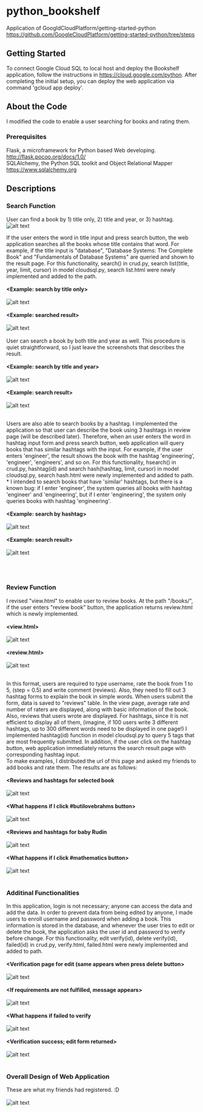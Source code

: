 # python_bookshelf
Application of GoogldCloudPlatform/getting-started-python
https://github.com/GoogleCloudPlatform/getting-started-python/tree/steps

## Getting Started
To connect Google Cloud SQL to local host and deploy the Bookshelf application, follow the instructions in https://cloud.google.com/python. 
After completing the initial setup, you can deploy the web application via command 'gcloud app deploy'.

## About the Code
I modified the code to enable a user searching for books and rating them. 

### Prerequisites
Flask, a microframework for Python based Web developing. http://flask.pocoo.org/docs/1.0/ \
SQLAlchemy, the Python SQL toolkit and Object Relational Mapper https://www.sqlalchemy.org

## Descriptions

### Search Function
User can find a book by 1) title only, 2) title and year, or 3) hashtag. <br/>
![alt text](https://github.com/elianakim/python_bookshelf/blob/master/images/1_searchform.PNG) <br/>

If the user enters the word in title input and press search button, the web application searches all the books whose title contains that word. For example, if the title input is "database", "Database Systems: The Complete Book" and "Fundamentals of Database Systems" are queried and shown to the result page. For this functionality, search() in crud.py, search list(title, year, limit, cursor) in model cloudsql.py, search list.html were newly implemented and added to the path.<br/><br/>
**<Example: search by title only>**<br/><br/>
![alt text](https://github.com/elianakim/python_bookshelf/blob/master/images/2_bytitle.PNG) <br/><br/>
**<Example: searched result>**<br/><br/>
![alt text](https://github.com/elianakim/python_bookshelf/blob/master/images/3_bytitle_result.PNG)<br/><br/>
User can search a book by both title and year as well. This procedure is quiet straightforward, so I just leave the screenshots that describes the result.<br/><br/>
**<Example: search by title and year>**<br/><br/>
![alt text](https://github.com/elianakim/python_bookshelf/blob/master/images/4_bytitleandyear.PNG)<br/><br/>
**<Example: search result>**<br/><br/>
![alt text](https://github.com/elianakim/python_bookshelf/blob/master/images/5_bytitleandyearresult.PNG)<br/><br/>

Users are also able to search books by a hashtag. I implemented the application so that user can describe the book using 3 hashtags in review page (will be described later). Therefore, when an user enters the word in hashtag input form and press search button, web application will query books that has similar hashtags with the input. For example, if the user enters 'engineer', the result shows the book with the hashtag 'engineering', 'engineer', 'engineers', and so on. For this functionality, hsearch() in crud.py, hashtag(id) and search hash(hashtag, limit, cursor) in model cloudsql.py, search hash.html were newly implemented and added to path. * I intended to search books that have 'similar' hashtags, but there is a known bug: if I enter 'engineer', the system queries all books with hashtag 'engineer' and 'engineering', but if I enter 'engineering', the system only queries books with hashtag 'engineering'.<br/><br/>
**<Example: search by hashtag>**<br/><br/>
![alt text](https://github.com/elianakim/python_bookshelf/blob/master/images/6_byhashtag.PNG)<br/><br/>
**<Example: search result>**<br/><br/>
![alt text](https://github.com/elianakim/python_bookshelf/blob/master/images/7_hashtag_result.PNG)<br/><br/>
<br/><br/>
### Review Function
I revised "view.html" to enable user to review books. At the path "/books/<id>", if the user enters "review book" button, the application returns review.html which is newly implemented.<br/><br/>
**<view.html>**<br/><br/>
![alt text](https://github.com/elianakim/python_bookshelf/blob/master/images/8_reviews.PNG)<br/><br/>
**<review.html>**<br/><br/>
![alt text](https://github.com/elianakim/python_bookshelf/blob/master/images/9_reviewform.PNG)<br/><br/>
  
In this format, users are required to type username, rate the book from 1 to 5, (step = 0.5) and write comment (reviews). Also, they need to fill out 3 hashtag forms to explain the book in simple words. When users submit the form, data is saved to "reviews" table. In the view page, average rate and number of raters are displayed, along with basic information of the book. Also, reviews that users wrote are displayed. For hashtags, since it is not efficient to display all of them, (imagine, if 100 users write 3 different hashtags, up to 300 different words need to be displayed in one page!) I implemented hashtag(id) function in model cloudsql.py to query 5 tags that are most frequently submitted. In addition, if the user click on the hashtag button, web application immediately returns the search result page with corresponding hashtag input.<br/>
To make examples, I distributed the url of this page and asked my friends to add books and rate them. The results are as follows:<br/><br/>
**<Reviews and hashtags for selected book**<br/><br/>
![alt text](https://github.com/elianakim/python_bookshelf/blob/master/images/10_examples.PNG) <br/><br/>
**<What happens if I click #butilovebrahms button>**<br/><br/>
![alt text](https://github.com/elianakim/python_bookshelf/blob/master/images/11_hashtag.PNG)<br/><br/>
**<Reviews and hashtags for baby Rudin**<br/><br/>
![alt text](https://github.com/elianakim/python_bookshelf/blob/master/images/12_ex.PNG)<br/><br/>
**<What happens if I click #mathematics button>**<br/><br/>
![alt text](https://github.com/elianakim/python_bookshelf/blob/master/images/13_whenmathematics.PNG)<br/><br/>
  
### Additinal Functionalities
In this application, login is not necessary; anyone can access the data and add the data. In order to prevent data from being edited by anyone, I made users to enroll username and password when adding a book. This information is stored in the database, and whenever the user tries to edit or delete the book, the application asks the user id and password to verify before change. For this functionality, edit verify(id), delete verify(id), failed(id) in crud.py, verify.html, failed.html were newly implemented and added to path. <br/><br/>
**<Verification page for edit (same appears when press delete button>**<br/><br/>
![alt text](https://github.com/elianakim/python_bookshelf/blob/master/images/14_verify.PNG)<br/><br/>
**<If requirements are not fulfilled, message appears>**<br/><br/>
![alt text](https://github.com/elianakim/python_bookshelf/blob/master/images/15_needed.PNG)<br/><br/>
**<What happens if failed to verify**<br/><br/>
![alt text](https://github.com/elianakim/python_bookshelf/blob/master/images/16_failed.PNG)<br/><br/>
**<Verification success; edit form returned>**<br/><br/>
![alt text](https://github.com/elianakim/python_bookshelf/blob/master/images/17_onsuccess.PNG)<br/><br/>
  
### Overall Design of Web Application
These are what my friends had registered. :D <br/><br/>
![alt text](https://github.com/elianakim/python_bookshelf/blob/master/images/18_friends.PNG)
